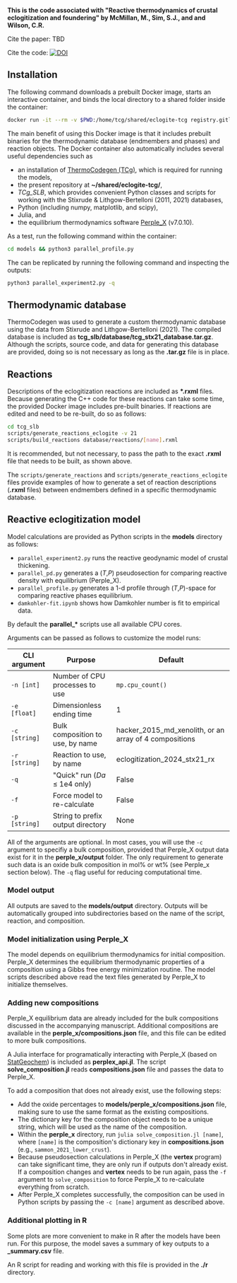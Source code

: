 **This is the code associated with "Reactive thermodynamics of crustal eclogitization and foundering" by McMillan, M., Sim, S.J., and and Wilson, C.R.**

Cite the paper: TBD

Cite the code:
[![DOI](https://zenodo.org/badge/DOI/10.5281/zenodo.10835976.svg)](https://doi.org/10.5281/zenodo.10835976)

## Installation

The following command downloads a prebuilt Docker image, starts an interactive container, and binds the local directory to a shared folder inside the container:

```bash
docker run -it --rm -v $PWD:/home/tcg/shared/eclogite-tcg registry.gitlab.com/mitchellmcm27/eclogite-tcg
```

The main benefit of using this Docker image is that it includes prebuilt binaries for the thermodynamic database (endmembers and phases) and reaction objects.
The Docker container also automatically includes several useful dependencies such as
- an installation of [ThermoCodegen (TCg)](https://gitlab.com/ENKI-portal/ThermoCodegen), which is required for running the models,
- the present repository at **~/shared/eclogite-tcg/**,
- *TCg_SLB*, which provides convenient Python classes and scripts for working with the Stixrude & Lithgow-Bertelloni (2011, 2021) databases,
- Python (including numpy, matplotlib, and scipy),
- Julia, and
- the equilibrium thermodynamics software [Perple_X](https://github.com/jadconnolly/Perple_X) (v7.0.10).

As a test, run the following command within the container:

```bash
cd models && python3 parallel_profile.py
```

The can be replicated by running the following command and inspecting the outputs:

```bash
python3 parallel_experiment2.py -q
```

## Thermodynamic database

ThermoCodegen was used to generate a custom thermodynamic database using the data from Stixrude and Lithgow-Bertelloni (2021).
The compiled database is included as **tcg_slb/database/tcg_stx21_database.tar.gz**.
Although the scripts, source code, and data for generating this database are provided, doing so is not necessary as long as the **.tar.gz** file is in place.

## Reactions 

Descriptions of the eclogitization reactions are included as **\*.rxml** files.
Because generating the C++ code for these reactions can take some time, the provided Docker image includes pre-built binaries.
If reactions are edited and need to be re-built, do so as follows:

```bash
cd tcg_slb
scripts/generate_reactions_eclogite -v 21
scripts/build_reactions database/reactions/[name].rxml
```
It is recommended, but not necessary, to pass the path to the exact **.rxml** file that needs to be built, as shown above.

The `scripts/generate_reactions` and `scripts/generate_reactions_eclogite` files provide examples of how to generate a set of reaction descriptions (**.rxml** files) between endmembers defined in a specific thermodynamic database.

## Reactive eclogitization model

Model calculations are provided as Python scripts in the **models** directory as follows:

- `parallel_experiment2.py` runs the reactive geodynamic model of crustal thickening.
- `parallel_pd.py` generates a (_T_,_P_) pseudosection for comparing reactive density with equilibrium (Perple_X).
- `parallel_profile.py` generates a 1-d profile through (_T_,_P_)-space for comparing reactive phases equilibrium.
- `damkohler-fit.ipynb` shows how Damkohler number is fit to empirical data.

By default the **parallel_\*** scripts use all available CPU cores.

Arguments can be passed as follows to customize the model runs:

| CLI argument    |  Purpose                           | Default                      |
|-----------------|------------------------------------|------------------------------|
|   `-n [int]`    | Number of CPU processes to use     | `mp.cpu_count()`             |
|   `-e [float]`  | Dimensionless ending time          | 1                            |
|   `-c [string]` | Bulk composition to use, by name   | hacker_2015_md_xenolith, or an array of 4 compositions   |
|   `-r [string]` | Reaction to use, by name           | eclogitization_2024_stx21_rx |
|   `-q`          | "Quick" run (_Da_ ≤ 1e4 only)      | False                        |
|   `-f`          | Force model to re-calculate              | False                        |
|   `-p [string]` | String to prefix output directory  | None                         |

All of the arguments are optional.
In most cases, you will use the `-c` argument to specifiy a bulk composition, provided that Perple_X output data exist for it in the **perple_x/output** folder.
The only requirement to generate such data is an oxide bulk composition in mol% or wt% (see Perple_x section below).
The `-q` flag useful for reducing computational time.

### Model output

All outputs are saved to the **models/output** directory.
Outputs will be automatically grouped into subdirectories based on the name of the script, reaction, and composition.

### Model initialization using Perple_X

The model depends on equilibrium thermodynamics for initial composition.
Perple_X determines the equilibrium thermodynamic properties of a composition using a Gibbs free energy minimization routine.
The model scripts described above read the text files generated by Perple_X to initialize themselves.

### Adding new compositions

Perple_X equilibrium data are already included for the bulk compositions discussed in the accompanying manuscript.
Additional compositions are available in the **perple_x/compositions.json** file, and this file can be edited to more bulk compositions.

A Julia interface for programatically interacting with Perple_X (based on [StatGeochem](https://osf.io/tjhmw/)) is included as **perplex_api.jl**.
The script **solve_composition.jl** reads **compositions.json** file and passes the data to Perple_X.

To add a composition that does not already exist, use the following steps:

- Add the oxide percentages to **models/perple_x/compositions.json** file, making sure to use the same format as the existing compositions.
- The dictionary key for the composition object needs to be a unique string, which will be used as the name of the composition.
- Within the **perple_x** directory, run `julia solve_composition.jl [name]`, where `[name]` is the composition's dictionary key in **compositions.json** (e.g., `sammon_2021_lower_crust`).
- Because pseudosection calculations in Perple_X (the **vertex** program) can take significant time, they are only run if outputs don't already exist. If a composition changes and **vertex** needs to be run again, pass the `-f` argument to `solve_composition` to force Perple_X to re-calculate everything from scratch.
- After Perple_X completes successfully, the composition can be used in Python scripts by passing the `-c [name]` argument as described above.

### Additional plotting in R

Some plots are more convenient to make in R after the models have been run.
For this purpose, the model saves a summary of key outputs to a **_summary.csv** file.

An R script for reading and working with this file is provided in the **./r** directory.
